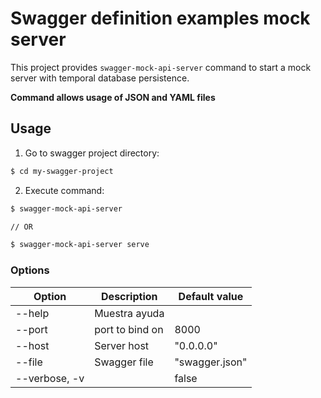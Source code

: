 # Swagger definition examples mock server

This project provides `swagger-mock-api-server` command to start a mock server with temporal database persistence.

**Command allows usage of JSON and YAML files**

## Usage

1. Go to swagger project directory:

``` bash
$ cd my-swagger-project

```

2. Execute command:
``` bash
$ swagger-mock-api-server 

// OR

$ swagger-mock-api-server serve

```

### Options

| Option        | Description     | Default value  | 
| ------------- | --------------- | -------------- | 
| --help        | Muestra ayuda   |                | 
| --port        | port to bind on | 8000           | 
| --host        | Server host     | "0.0.0.0"      | 
| --file        | Swagger file    | "swagger.json" | 
| --verbose, -v |                 | false          | 
